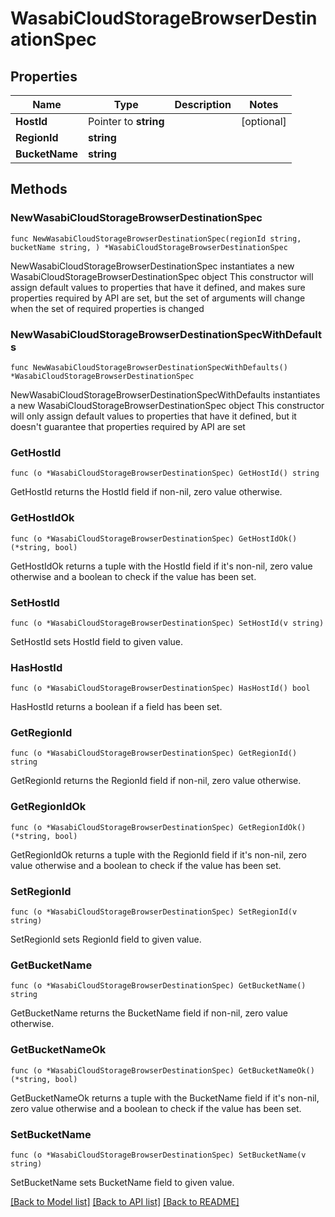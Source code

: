 # WasabiCloudStorageBrowserDestinationSpec

## Properties

Name | Type | Description | Notes
------------ | ------------- | ------------- | -------------
**HostId** | Pointer to **string** |  | [optional] 
**RegionId** | **string** |  | 
**BucketName** | **string** |  | 

## Methods

### NewWasabiCloudStorageBrowserDestinationSpec

`func NewWasabiCloudStorageBrowserDestinationSpec(regionId string, bucketName string, ) *WasabiCloudStorageBrowserDestinationSpec`

NewWasabiCloudStorageBrowserDestinationSpec instantiates a new WasabiCloudStorageBrowserDestinationSpec object
This constructor will assign default values to properties that have it defined,
and makes sure properties required by API are set, but the set of arguments
will change when the set of required properties is changed

### NewWasabiCloudStorageBrowserDestinationSpecWithDefaults

`func NewWasabiCloudStorageBrowserDestinationSpecWithDefaults() *WasabiCloudStorageBrowserDestinationSpec`

NewWasabiCloudStorageBrowserDestinationSpecWithDefaults instantiates a new WasabiCloudStorageBrowserDestinationSpec object
This constructor will only assign default values to properties that have it defined,
but it doesn't guarantee that properties required by API are set

### GetHostId

`func (o *WasabiCloudStorageBrowserDestinationSpec) GetHostId() string`

GetHostId returns the HostId field if non-nil, zero value otherwise.

### GetHostIdOk

`func (o *WasabiCloudStorageBrowserDestinationSpec) GetHostIdOk() (*string, bool)`

GetHostIdOk returns a tuple with the HostId field if it's non-nil, zero value otherwise
and a boolean to check if the value has been set.

### SetHostId

`func (o *WasabiCloudStorageBrowserDestinationSpec) SetHostId(v string)`

SetHostId sets HostId field to given value.

### HasHostId

`func (o *WasabiCloudStorageBrowserDestinationSpec) HasHostId() bool`

HasHostId returns a boolean if a field has been set.

### GetRegionId

`func (o *WasabiCloudStorageBrowserDestinationSpec) GetRegionId() string`

GetRegionId returns the RegionId field if non-nil, zero value otherwise.

### GetRegionIdOk

`func (o *WasabiCloudStorageBrowserDestinationSpec) GetRegionIdOk() (*string, bool)`

GetRegionIdOk returns a tuple with the RegionId field if it's non-nil, zero value otherwise
and a boolean to check if the value has been set.

### SetRegionId

`func (o *WasabiCloudStorageBrowserDestinationSpec) SetRegionId(v string)`

SetRegionId sets RegionId field to given value.


### GetBucketName

`func (o *WasabiCloudStorageBrowserDestinationSpec) GetBucketName() string`

GetBucketName returns the BucketName field if non-nil, zero value otherwise.

### GetBucketNameOk

`func (o *WasabiCloudStorageBrowserDestinationSpec) GetBucketNameOk() (*string, bool)`

GetBucketNameOk returns a tuple with the BucketName field if it's non-nil, zero value otherwise
and a boolean to check if the value has been set.

### SetBucketName

`func (o *WasabiCloudStorageBrowserDestinationSpec) SetBucketName(v string)`

SetBucketName sets BucketName field to given value.



[[Back to Model list]](../README.md#documentation-for-models) [[Back to API list]](../README.md#documentation-for-api-endpoints) [[Back to README]](../README.md)



